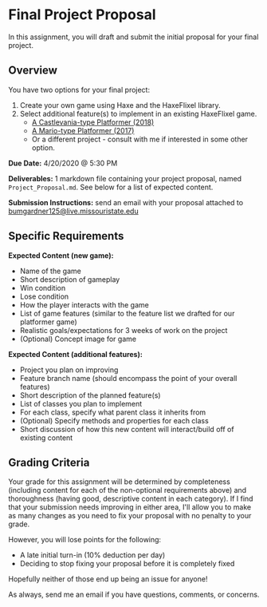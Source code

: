 # Final Project Proposal

In this assignment, you will draft and submit the initial proposal for your final project. 

## Overview

You have two options for your final project:

 1. Create your own game using Haxe and the HaxeFlixel library.
 2. Select additional feature(s) to implement in an existing HaxeFlixel game.
    * [A Castlevania-type Platformer (2018)](https://github.com/SamBumgardner/csc-303-platformer-2018)
    * [A Mario-type Platformer (2017)](https://github.com/SamBumgardner/csc-303-platformer-2017)
    * Or a different project - consult with me if interested in some other option.

**Due Date:** 4/20/2020 @ 5:30 PM

**Deliverables:** 1 markdown file containing your project proposal, named `Project_Proposal.md`. See below for a list of expected content.

**Submission Instructions:** send an email with your proposal attached to bumgardner125@live.missouristate.edu

## Specific Requirements

**Expected Content (new game):**

 * Name of the game
 * Short description of gameplay
 * Win condition
 * Lose condition
 * How the player interacts with the game
 * List of game features (similar to the feature list we drafted for our platformer game)
 * Realistic goals/expectations for 3 weeks of work on the project
 * (Optional) Concept image for game
 
**Expected Content (additional features):**

 * Project you plan on improving
 * Feature branch name (should encompass the point of your overall features)
 * Short description of the planned feature(s)
 * List of classes you plan to implement
 * For each class, specify what parent class it inherits from
 * (Optional) Specify methods and properties for each class
 * Short discussion of how this new content will interact/build off of existing content
 
## Grading Criteria

Your grade for this assignment will be determined by completeness (including content for each of the non-optional requirements above) and thoroughness (having good, descriptive content in each category). If I find that your submission needs improving in either area, I'll allow you to make as many changes as you need to fix your proposal with no penalty to your grade.

However, you will lose points for the following:

 * A late initial turn-in (10% deduction per day)
 * Deciding to stop fixing your proposal before it is completely fixed

Hopefully neither of those end up being an issue for anyone! 

As always, send me an email if you have questions, comments, or concerns.
